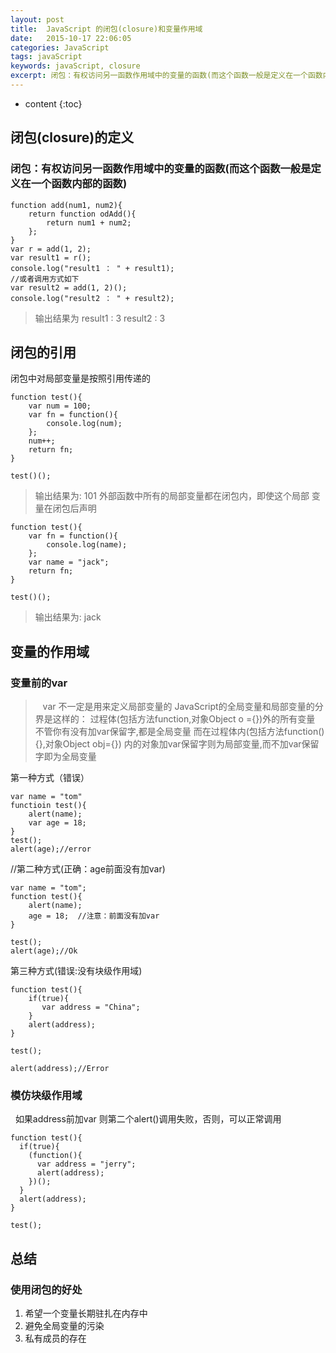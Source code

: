 ```yaml
---
layout: post
title:  JavaScript 的闭包(closure)和变量作用域
date:   2015-10-17 22:06:05
categories: JavaScript
tags: javaScript
keywords: javaScript, closure
excerpt: 闭包：有权访问另一函数作用域中的变量的函数(而这个函数一般是定义在一个函数内部的函数)
---
```


* content
{:toc}

## 闭包(closure)的定义

### 闭包：有权访问另一函数作用域中的变量的函数(而这个函数一般是定义在一个函数内部的函数)

	function add(num1, num2){
		return function odAdd(){
			return num1 + num2;
		};
	}
	var r = add(1, 2);
	var result1 = r();
	console.log("result1 ： " + result1);
	//或者调用方式如下
	var result2 = add(1, 2)();
	console.log("result2 ： " + result2);

>输出结果为 
result1 : 3
result2 : 3

## 闭包的引用
闭包中对局部变量是按照引用传递的

	function test(){
		var num = 100;
		var fn = function(){
			console.log(num);
		};
		num++;
		return fn;
	}

	test()();
	
>输出结果为: 101
外部函数中所有的局部变量都在闭包内，即使这个局部
变量在闭包后声明
	
	function test(){
		var fn = function(){
			console.log(name);
		};
		var name = "jack";
		return fn;
	}

	test()();

>输出结果为: jack


## 变量的作用域

### 变量前的var

>  &nbsp; &nbsp;var 不一定是用来定义局部变量的
JavaScript的全局变量和局部变量的分界是这样的：
过程体(包括方法function,对象Object o ={})外的所有变量
不管你有没有加var保留字,都是全局变量
而在过程体内(包括方法function(){},对象Object obj={})
内的对象加var保留字则为局部变量,而不加var保留字即为全局变量

第一种方式（错误）
	
	var name = "tom"
	functioin test(){
		alert(name);
		var age = 18;
    }	
	test();
	alert(age);//error

//第二种方式(正确：age前面没有加var)

	var name = "tom";
	function test(){
		alert(name);
		age = 18;  //注意：前面没有加var
	}
	
	test();
	alert(age);//Ok
	
	
第三种方式(错误:没有块级作用域)

	function test(){
		if(true){
		   var address = "China";
		}
		alert(address);
	}
	
	test();
	
	alert(address);//Error
	
### 模仿块级作用域
&nbsp;&nbsp;如果address前加var 则第二个alert()调用失败，否则，可以正常调用

	function test(){
	  if(true){
	    (function(){
	      var address = "jerry";
	      alert(address);
	    })();
	  }
	  alert(address); 
	}
	
	test();
	
## 总结

### 使用闭包的好处

1. 希望一个变量长期驻扎在内存中
2. 避免全局变量的污染
3. 私有成员的存在
